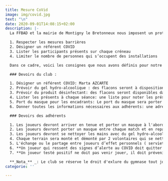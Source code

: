 ```yaml
---
title: Mesure CoVid
image: img/covid.jpg
text: "\n"
date: 2020-09-01T14:08:15+02:00
description: |-
  La FFBAD et la mairie de Montigny le Bretonneux nous imposent un protocole sanitaire afin de pouvoir pratiquer sereinement notre activité sportive :

  1. Respecter les mesures barrières
  2. Désigner un référent COVID
  3. Lister les participants présents sur chaque créneau
  4. Limiter le nombre de personnes qui s’occupent des installations

  Dans ce cadre, voici les consignes que nous avons définis pour notre club, applicables à partir du 01/09/2020 et jusqu'à nouvel ordre.

  ### Devoirs du club :

  1. Désigner un référent COVID: Marta AZCARTE
  2. Prévoir du gel hydro-alcoolique : des flacons seront à disposition dans les gymnases
  3. Prévoir du produit désinfectant: des flacons seront disponibles dans les gymnases
  4. Lister les présents à chaque séance: une liste pour noter les présents sera disponible à chaque séance
  5. Port du masque pour les encadrants: Le port du masque sera porter par les encadrants jeunes et par les entraîneurs
  6. Donner toutes les informations nécessaires aux adhérents: une adresse mail spécifique a été créée : [bcmb.covid@gmail.com](mailto:bcmb.covid@gmail.com) Si vous avez des questions, n'hésitez pas à écrire sur cette adresse

  ### Devoirs des adhérents

  1. Les joueurs devront arriver en tenue et porter un masque à l'abord du gymnase
  2. Les joueurs devront porter un masque entre chaque match et en repartant du gymnase. Pendant les matchs, le masque devra être déposé dans une boîte/pochette hermétique, qui dans rester dans le sac de chacun. Il ne doit surtout ne pas être accroché aux poteaux ou mis à côté des terrains.
  3. Les joueurs devront se nettoyer les mains avec du gel hydro-alcoolique en entrant dans le gymnase et entre chaque match.
  4. Chaque terrain sera monté et démonté par 2 volontaires qui se nettoieront les mains avant et passeront du désinfectant sur les poteaux et les filets.
  5. L'échange ou le partage entre joueurs d’effet personnels ( serviettes, raquettes,...) est proscrit.
  6. **Un joueur qui ressent des signes d’alerte au COVID doit quitter le gymnase et consulter un médecin**
  7. **Un joueur testé positif ne doit pas venir jouer, il doit prévenir le club sur le mail** [**bcmb.covid@gmail.com**](mailto:bcmb.covid@gmail.com) **et indiquer à quelles séances il a participé avant de savoir qu’il était atteint.**

  **_Nota_** _: Le club se réserve le droit d'exlure du gymnase tout joueur qui ne respecterait pas ces consignes_.
categorie: ''

---
```

